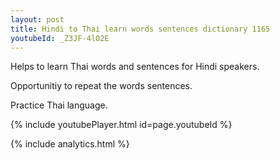 ```yaml
---
layout: post
title: Hindi to Thai learn words sentences dictionary 1165 
youtubeId: _Z3JF-4lO2E
---
```

 
 
Helps to learn Thai words and sentences for Hindi speakers.

Opportunitiy to repeat the words sentences. 

Practice Thai language. 
 
{% include youtubePlayer.html id=page.youtubeId %}
 
 
{% include analytics.html %}